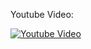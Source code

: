 Youtube Video:

[![Youtube Video](http://img.youtube.com/vi/W7b09tuBG-k/0.jpg)](http://www.youtube.com/watch?v=W7b09tuBG-k)
